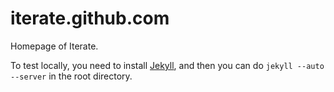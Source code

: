 iterate.github.com
==================

Homepage of Iterate.

To test locally, you need to install [Jekyll](https://github.com/mojombo/jekyll/wiki/install),
and then you can do `jekyll --auto --server` in the root directory.
